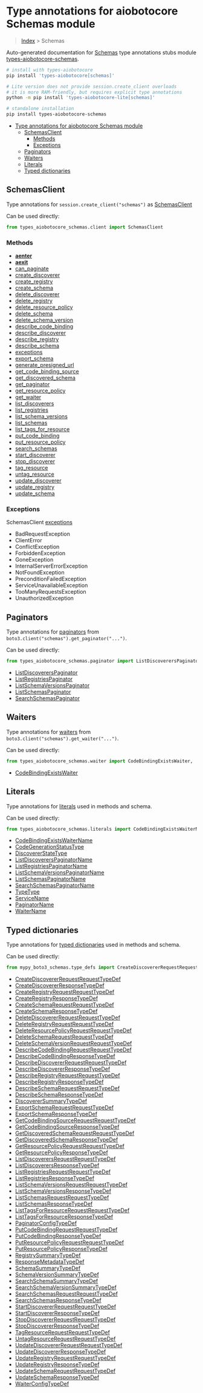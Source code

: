 <a id="type-annotations-for-aiobotocore-schemas-module"></a>

# Type annotations for aiobotocore Schemas module

> [Index](..) > Schemas

Auto-generated documentation for
[Schemas](https://boto3.amazonaws.com/v1/documentation/api/latest/reference/services/schemas.html#Schemas)
type annotations stubs module
[types-aiobotocore-schemas](https://pypi.org/project/types-aiobotocore-schemas/).

```bash
# install with types-aiobotocore
pip install 'types-aiobotocore[schemas]'

# Lite version does not provide session.create_client overloads
# it is more RAM-friendly, but requires explicit type annotations
python -m pip install 'types-aiobotocore-lite[schemas]'

# standalone installation
pip install types-aiobotocore-schemas
```

- [Type annotations for aiobotocore Schemas module](#type-annotations-for-aiobotocore-schemas-module)
  - [SchemasClient](#schemasclient)
    - [Methods](#methods)
    - [Exceptions](#exceptions)
  - [Paginators](#paginators)
  - [Waiters](#waiters)
  - [Literals](#literals)
  - [Typed dictionaries](#typed-dictionaries)

<a id="schemasclient"></a>

## SchemasClient

Type annotations for `session.create_client("schemas")` as
[SchemasClient](./client.md)

Can be used directly:

```python
from types_aiobotocore_schemas.client import SchemasClient
```

<a id="methods"></a>

### Methods

- [__aenter__](./client.md#__aenter__)
- [__aexit__](./client.md#__aexit__)
- [can_paginate](./client.md#can_paginate)
- [create_discoverer](./client.md#create_discoverer)
- [create_registry](./client.md#create_registry)
- [create_schema](./client.md#create_schema)
- [delete_discoverer](./client.md#delete_discoverer)
- [delete_registry](./client.md#delete_registry)
- [delete_resource_policy](./client.md#delete_resource_policy)
- [delete_schema](./client.md#delete_schema)
- [delete_schema_version](./client.md#delete_schema_version)
- [describe_code_binding](./client.md#describe_code_binding)
- [describe_discoverer](./client.md#describe_discoverer)
- [describe_registry](./client.md#describe_registry)
- [describe_schema](./client.md#describe_schema)
- [exceptions](./client.md#exceptions)
- [export_schema](./client.md#export_schema)
- [generate_presigned_url](./client.md#generate_presigned_url)
- [get_code_binding_source](./client.md#get_code_binding_source)
- [get_discovered_schema](./client.md#get_discovered_schema)
- [get_paginator](./client.md#get_paginator)
- [get_resource_policy](./client.md#get_resource_policy)
- [get_waiter](./client.md#get_waiter)
- [list_discoverers](./client.md#list_discoverers)
- [list_registries](./client.md#list_registries)
- [list_schema_versions](./client.md#list_schema_versions)
- [list_schemas](./client.md#list_schemas)
- [list_tags_for_resource](./client.md#list_tags_for_resource)
- [put_code_binding](./client.md#put_code_binding)
- [put_resource_policy](./client.md#put_resource_policy)
- [search_schemas](./client.md#search_schemas)
- [start_discoverer](./client.md#start_discoverer)
- [stop_discoverer](./client.md#stop_discoverer)
- [tag_resource](./client.md#tag_resource)
- [untag_resource](./client.md#untag_resource)
- [update_discoverer](./client.md#update_discoverer)
- [update_registry](./client.md#update_registry)
- [update_schema](./client.md#update_schema)

<a id="exceptions"></a>

### Exceptions

SchemasClient [exceptions](./client.md#exceptions)

- BadRequestException
- ClientError
- ConflictException
- ForbiddenException
- GoneException
- InternalServerErrorException
- NotFoundException
- PreconditionFailedException
- ServiceUnavailableException
- TooManyRequestsException
- UnauthorizedException

<a id="paginators"></a>

## Paginators

Type annotations for [paginators](./paginators.md) from
`boto3.client("schemas").get_paginator("...")`.

Can be used directly:

```python
from types_aiobotocore_schemas.paginator import ListDiscoverersPaginator, ...
```

- [ListDiscoverersPaginator](./paginators.md#listdiscovererspaginator)
- [ListRegistriesPaginator](./paginators.md#listregistriespaginator)
- [ListSchemaVersionsPaginator](./paginators.md#listschemaversionspaginator)
- [ListSchemasPaginator](./paginators.md#listschemaspaginator)
- [SearchSchemasPaginator](./paginators.md#searchschemaspaginator)

<a id="waiters"></a>

## Waiters

Type annotations for [waiters](./waiters.md) from
`boto3.client("schemas").get_waiter("...")`.

Can be used directly:

```python
from types_aiobotocore_schemas.waiter import CodeBindingExistsWaiter, ...
```

- [CodeBindingExistsWaiter](./waiters.md#codebindingexistswaiter)

<a id="literals"></a>

## Literals

Type annotations for [literals](./literals.md) used in methods and schema.

Can be used directly:

```python
from types_aiobotocore_schemas.literals import CodeBindingExistsWaiterName, ...
```

- [CodeBindingExistsWaiterName](./literals.md#codebindingexistswaitername)
- [CodeGenerationStatusType](./literals.md#codegenerationstatustype)
- [DiscovererStateType](./literals.md#discovererstatetype)
- [ListDiscoverersPaginatorName](./literals.md#listdiscovererspaginatorname)
- [ListRegistriesPaginatorName](./literals.md#listregistriespaginatorname)
- [ListSchemaVersionsPaginatorName](./literals.md#listschemaversionspaginatorname)
- [ListSchemasPaginatorName](./literals.md#listschemaspaginatorname)
- [SearchSchemasPaginatorName](./literals.md#searchschemaspaginatorname)
- [TypeType](./literals.md#typetype)
- [ServiceName](./literals.md#servicename)
- [PaginatorName](./literals.md#paginatorname)
- [WaiterName](./literals.md#waitername)

<a id="typed-dictionaries"></a>

## Typed dictionaries

Type annotations for [typed dictionaries](./type_defs.md) used in methods and
schema.

Can be used directly:

```python
from mypy_boto3_schemas.type_defs import CreateDiscovererRequestRequestTypeDef, ...
```

- [CreateDiscovererRequestRequestTypeDef](./type_defs.md#creatediscovererrequestrequesttypedef)
- [CreateDiscovererResponseTypeDef](./type_defs.md#creatediscovererresponsetypedef)
- [CreateRegistryRequestRequestTypeDef](./type_defs.md#createregistryrequestrequesttypedef)
- [CreateRegistryResponseTypeDef](./type_defs.md#createregistryresponsetypedef)
- [CreateSchemaRequestRequestTypeDef](./type_defs.md#createschemarequestrequesttypedef)
- [CreateSchemaResponseTypeDef](./type_defs.md#createschemaresponsetypedef)
- [DeleteDiscovererRequestRequestTypeDef](./type_defs.md#deletediscovererrequestrequesttypedef)
- [DeleteRegistryRequestRequestTypeDef](./type_defs.md#deleteregistryrequestrequesttypedef)
- [DeleteResourcePolicyRequestRequestTypeDef](./type_defs.md#deleteresourcepolicyrequestrequesttypedef)
- [DeleteSchemaRequestRequestTypeDef](./type_defs.md#deleteschemarequestrequesttypedef)
- [DeleteSchemaVersionRequestRequestTypeDef](./type_defs.md#deleteschemaversionrequestrequesttypedef)
- [DescribeCodeBindingRequestRequestTypeDef](./type_defs.md#describecodebindingrequestrequesttypedef)
- [DescribeCodeBindingResponseTypeDef](./type_defs.md#describecodebindingresponsetypedef)
- [DescribeDiscovererRequestRequestTypeDef](./type_defs.md#describediscovererrequestrequesttypedef)
- [DescribeDiscovererResponseTypeDef](./type_defs.md#describediscovererresponsetypedef)
- [DescribeRegistryRequestRequestTypeDef](./type_defs.md#describeregistryrequestrequesttypedef)
- [DescribeRegistryResponseTypeDef](./type_defs.md#describeregistryresponsetypedef)
- [DescribeSchemaRequestRequestTypeDef](./type_defs.md#describeschemarequestrequesttypedef)
- [DescribeSchemaResponseTypeDef](./type_defs.md#describeschemaresponsetypedef)
- [DiscovererSummaryTypeDef](./type_defs.md#discoverersummarytypedef)
- [ExportSchemaRequestRequestTypeDef](./type_defs.md#exportschemarequestrequesttypedef)
- [ExportSchemaResponseTypeDef](./type_defs.md#exportschemaresponsetypedef)
- [GetCodeBindingSourceRequestRequestTypeDef](./type_defs.md#getcodebindingsourcerequestrequesttypedef)
- [GetCodeBindingSourceResponseTypeDef](./type_defs.md#getcodebindingsourceresponsetypedef)
- [GetDiscoveredSchemaRequestRequestTypeDef](./type_defs.md#getdiscoveredschemarequestrequesttypedef)
- [GetDiscoveredSchemaResponseTypeDef](./type_defs.md#getdiscoveredschemaresponsetypedef)
- [GetResourcePolicyRequestRequestTypeDef](./type_defs.md#getresourcepolicyrequestrequesttypedef)
- [GetResourcePolicyResponseTypeDef](./type_defs.md#getresourcepolicyresponsetypedef)
- [ListDiscoverersRequestRequestTypeDef](./type_defs.md#listdiscoverersrequestrequesttypedef)
- [ListDiscoverersResponseTypeDef](./type_defs.md#listdiscoverersresponsetypedef)
- [ListRegistriesRequestRequestTypeDef](./type_defs.md#listregistriesrequestrequesttypedef)
- [ListRegistriesResponseTypeDef](./type_defs.md#listregistriesresponsetypedef)
- [ListSchemaVersionsRequestRequestTypeDef](./type_defs.md#listschemaversionsrequestrequesttypedef)
- [ListSchemaVersionsResponseTypeDef](./type_defs.md#listschemaversionsresponsetypedef)
- [ListSchemasRequestRequestTypeDef](./type_defs.md#listschemasrequestrequesttypedef)
- [ListSchemasResponseTypeDef](./type_defs.md#listschemasresponsetypedef)
- [ListTagsForResourceRequestRequestTypeDef](./type_defs.md#listtagsforresourcerequestrequesttypedef)
- [ListTagsForResourceResponseTypeDef](./type_defs.md#listtagsforresourceresponsetypedef)
- [PaginatorConfigTypeDef](./type_defs.md#paginatorconfigtypedef)
- [PutCodeBindingRequestRequestTypeDef](./type_defs.md#putcodebindingrequestrequesttypedef)
- [PutCodeBindingResponseTypeDef](./type_defs.md#putcodebindingresponsetypedef)
- [PutResourcePolicyRequestRequestTypeDef](./type_defs.md#putresourcepolicyrequestrequesttypedef)
- [PutResourcePolicyResponseTypeDef](./type_defs.md#putresourcepolicyresponsetypedef)
- [RegistrySummaryTypeDef](./type_defs.md#registrysummarytypedef)
- [ResponseMetadataTypeDef](./type_defs.md#responsemetadatatypedef)
- [SchemaSummaryTypeDef](./type_defs.md#schemasummarytypedef)
- [SchemaVersionSummaryTypeDef](./type_defs.md#schemaversionsummarytypedef)
- [SearchSchemaSummaryTypeDef](./type_defs.md#searchschemasummarytypedef)
- [SearchSchemaVersionSummaryTypeDef](./type_defs.md#searchschemaversionsummarytypedef)
- [SearchSchemasRequestRequestTypeDef](./type_defs.md#searchschemasrequestrequesttypedef)
- [SearchSchemasResponseTypeDef](./type_defs.md#searchschemasresponsetypedef)
- [StartDiscovererRequestRequestTypeDef](./type_defs.md#startdiscovererrequestrequesttypedef)
- [StartDiscovererResponseTypeDef](./type_defs.md#startdiscovererresponsetypedef)
- [StopDiscovererRequestRequestTypeDef](./type_defs.md#stopdiscovererrequestrequesttypedef)
- [StopDiscovererResponseTypeDef](./type_defs.md#stopdiscovererresponsetypedef)
- [TagResourceRequestRequestTypeDef](./type_defs.md#tagresourcerequestrequesttypedef)
- [UntagResourceRequestRequestTypeDef](./type_defs.md#untagresourcerequestrequesttypedef)
- [UpdateDiscovererRequestRequestTypeDef](./type_defs.md#updatediscovererrequestrequesttypedef)
- [UpdateDiscovererResponseTypeDef](./type_defs.md#updatediscovererresponsetypedef)
- [UpdateRegistryRequestRequestTypeDef](./type_defs.md#updateregistryrequestrequesttypedef)
- [UpdateRegistryResponseTypeDef](./type_defs.md#updateregistryresponsetypedef)
- [UpdateSchemaRequestRequestTypeDef](./type_defs.md#updateschemarequestrequesttypedef)
- [UpdateSchemaResponseTypeDef](./type_defs.md#updateschemaresponsetypedef)
- [WaiterConfigTypeDef](./type_defs.md#waiterconfigtypedef)
